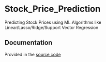 # Stock_Price_Prediction
Predicting Stock Prices using ML Algorithms like Linear/Lasso/Ridge/Support Vector Regression

## Documentation

Provided in the [source code](https://github.com/AlphaVS-76/Stock_Price_Prediction/blob/main/Stock_price_pred.ipynb)
